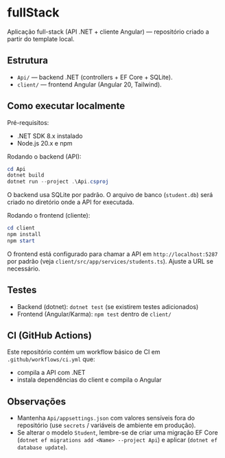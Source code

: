 # fullStack

Aplicação full-stack (API .NET + cliente Angular) — repositório criado a partir do template local.

## Estrutura

- `Api/` — backend .NET (controllers + EF Core + SQLite).
- `client/` — frontend Angular (Angular 20, Tailwind).

## Como executar localmente

Pré-requisitos:
- .NET SDK 8.x instalado
- Node.js 20.x e npm

Rodando o backend (API):

```powershell
cd Api
dotnet build
dotnet run --project .\Api.csproj
```

O backend usa SQLite por padrão. O arquivo de banco (`student.db`) será criado no diretório onde a API for executada.

Rodando o frontend (cliente):

```powershell
cd client
npm install
npm start
```

O frontend está configurado para chamar a API em `http://localhost:5287` por padrão (veja `client/src/app/services/students.ts`). Ajuste a URL se necessário.

## Testes

- Backend (dotnet): `dotnet test` (se existirem testes adicionados)
- Frontend (Angular/Karma): `npm test` dentro de `client/`

## CI (GitHub Actions)

Este repositório contém um workflow básico de CI em `.github/workflows/ci.yml` que:
- compila a API com .NET
- instala dependências do client e compila o Angular

## Observações

- Mantenha `Api/appsettings.json` com valores sensíveis fora do repositório (use `secrets` / variáveis de ambiente em produção).
- Se alterar o modelo `Student`, lembre-se de criar uma migração EF Core (`dotnet ef migrations add <Name> --project Api`) e aplicar (`dotnet ef database update`).

